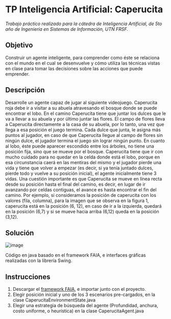 # TP Inteligencia Artificial: Caperucita
_Trabajo práctico realizado para la cátedra de Inteligencia Artificial, de 5to año de Ingeniería en Sistemas de Información, UTN FRSF._

## Objetivo

Construir un agente inteligente, para comprender como éste se relaciona con el mundo en el cual se desenvuelve y cómo utiliza las técnicas vistas en clase para tomar las decisiones sobre las acciones que puede emprender.


## Descripción
Desarrolle un agente capaz de jugar al siguiente videojuego.
Caperucita roja debe ir a visitar a su abuela atravesando el bosque donde se puede encontrar el lobo. En el camino Caperucita tiene que juntar los dulces que le va a llevar a su abuela y por último juntar las flores. El campo de flores lleva a Caperucita directamente a la casa de su abuela, por lo tanto, una vez que llega a esa posición el juego termina. Cada dulce que junta, le asigna más puntos al jugador, en caso de que Caperucita llegue al campo de flores sin ningún dulce, el jugador termina el juego sin lograr ningún punto. En cuanto al lobo, éste puede aparecer escondido entre los árboles, no tiene una posición fija, sino que se mueve por el bosque. Caperucita tiene que ir con mucho cuidado para no quedar en la celda donde está el lobo, porque en esa circunstancia caerá en las mentiras del mismo y el jugador pierde una vida y tiene que volver a empezar (es decir, si ya tenía juntado dulces, pierde todo y vuelve a su posición inicial), el agente inicialmente tiene 3 vidas.
Una cuestión importante es que Caperucita se mueve en línea recta desde su posición hasta el final del camino, es decir, en lugar de ir avanzando por celdas contiguas, el avance es hasta encontrar el fin del camino. Por ejemplo, si consideramos la posición de caperucita con los valores (fila, columna), para la imagen que se observa en la figura 1, caperucita está en la posición (6, 12), en caso de ir a la izquierda, quedará en la posición (6,7) y si se mueve hacia arriba (6,12) queda en la posición (3,12).

## Solución

![image](https://user-images.githubusercontent.com/44849522/120841050-6603c000-c541-11eb-9b3f-5054082e2fe0.png)

Código en java basado en el framework FAIA, e interfaces gráficas realizadas con la librería Swing.

## Instrucciones

1. Descargar el [framework FAIA](https://code.google.com/archive/p/faia/), e importar junto con el proyecto.
2. Elegir posición inicial y uno de los 3 escenarios pre-cargados, en la clase CaperucitaEnvironmentState.java
3. Elegir una estrategia de búsqueda del agente (Profundidad, anchura, costo uniforme, o heurística) en la clase CaperucitaAgent.java
